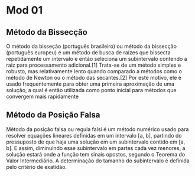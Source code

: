 # Mod 01

## Método da Bissecção
O método da bisseção (português brasileiro) ou método da bissecção (português europeu) é um método de busca de raízes que bissecta repetidamente um intervalo e então seleciona um subintervalo contendo a raiz para processamento adicional.[1] Trata-se de um método simples e robusto, mas relativamente lento quando comparado a métodos como o método de Newton ou o método das secantes.[2] Por este motivo, ele é usado frequentemente para obter uma primeira aproximação de uma solução, a qual é então utilizada como ponto inicial para métodos que convergem mais rapidamente


## Método da Posição Falsa
Método da posição falsa ou regula falsi é um método numérico usado para resolver equações lineares definidas em um intervalo [a, b], partindo do pressuposto de que haja uma solução em um subintervalo contido em [a, b]. E assim, diminuindo esse subintervalo em partes cada vez menores, a solução estará onde a função tem sinais opostos, segundo o Teorema do Valor Intermediário. A determinação do tamanho do subintervalo é definida pelo critério de exatidão.

